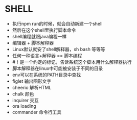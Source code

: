 # SHELL
* 执行npm run的时候，就会自动新建一个shell
* 然后在这个shell里执行脚本命令
* shell编程就跟java编程一样
* 编辑器 + 脚本解释器
* Linux默认就安了shell解释器，sh bash 等等等
* 任何一种语言+解释器 == 脚本编程
* #！是一个约定的标记，告诉系统这个脚本用什么解释器执行
* 脚本解释器在linux中可能被安装于不同的目录
* env可以在系统的PATH目录中查找
* figlet 输出图形文字
* cheerio 解析HTML
* chalk 颜色
* inquirer 交互
* ora loading
* commander 命令行工具
